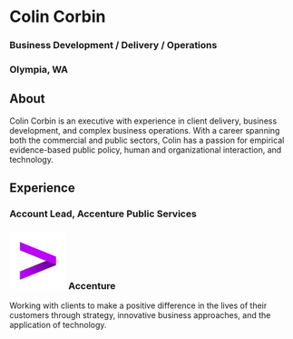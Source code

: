 # Colin Corbin
### **Business Development / Delivery / Operations**
### Olympia, WA
## **About**
Colin Corbin is an executive with experience in client delivery, business development, and complex business operations. With a career spanning both the commercial and public sectors, Colin has a passion for empirical evidence-based public policy, human and organizational interaction, and technology.
## **Experience**
### **Account Lead, Accenture Public Services**
### ![Accenture](/assets/acn-logo.jpg) Accenture
Working with clients to make a positive difference in the lives of their customers through strategy, innovative business approaches, and the application of technology.
